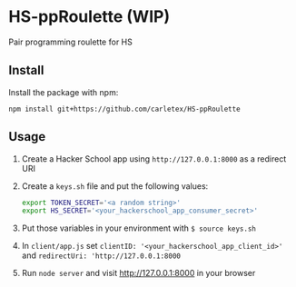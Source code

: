# HS-ppRoulette (WIP)

Pair programming roulette for HS

## Install

Install the package with npm:

`npm install git+https://github.com/carletex/HS-ppRoulette`

## Usage

1. Create a Hacker School app using `http://127.0.0.1:8000` as a redirect URI
2. Create a `keys.sh` file and put the following values:

   ```bash
   export TOKEN_SECRET='<a random string>'
   export HS_SECRET='<your_hackerschool_app_consumer_secret>'
   ```
3. Put those variables in your environment with `$ source keys.sh`
4. In `client/app.js` set `clientID: '<your_hackerschool_app_client_id>'` and `redirectUri: 'http://127.0.0.1:8000`
5. Run `node server` and visit http://127.0.0.1:8000 in your browser
